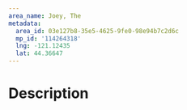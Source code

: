 ```yaml
---
area_name: Joey, The
metadata:
  area_id: 03e127b8-35e5-4625-9fe0-98e94b7c2d6c
  mp_id: '114264318'
  lng: -121.12435
  lat: 44.36647
---
```

# Description
